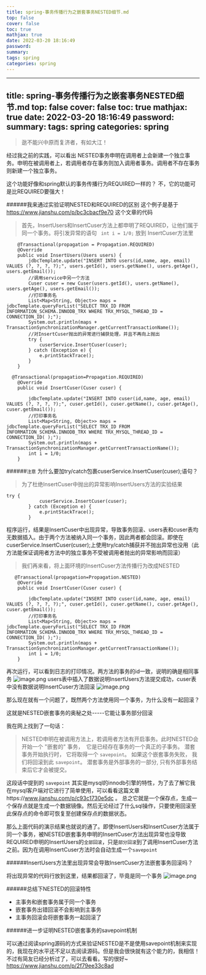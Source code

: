 ```yaml
---
title: spring-事务传播行为之嵌套事务NESTED细节.md
top: false
cover: false
toc: true
mathjax: true
date: 2022-03-20 18:16:49
password:
summary:
tags: spring
categories: spring
---
```

---
title: spring-事务传播行为之嵌套事务NESTED细节.md
top: false
cover: false
toc: true
mathjax: true
date: 2022-03-20 18:16:49
password:
summary:
tags: spring
categories: spring
---
> 逖不能兴中原而复济者，有如大江！

经过我之前的实践，可以看出 NESTED事务申明在调用者上会新建一个独立事务。申明在被调用者上，若调用者存在事务则加入调用者事务。调用者不存在事务则新建一个独立事务。

这个功能好像和spring默认的事务传播行为REQUIRED一样的？
不，它的功能可是比REQUIRED要强大！


######我来通过实验证明NESTED和REQUIRED的区别
这个例子是基于 https://www.jianshu.com/p/bc3cbacf9e70 这个文章的代码

>首先，InsertUsers和InsertCuser方法上都申明了REQUIRED，让他们属于同一个事务。将引发异常的语句 ` int i = 1/0;` 放到 InsertCuser方法里
~~~
    @Transactional(propagation = Propagation.REQUIRED)
    @Override
    public void InsertUsers(Users users) {
        jdbcTemplate.update("INSERT INTO users(id,name, age, email) VALUES (?, ?, ?, ?);", users.getId(), users.getName(), users.getAge(), users.getEmail());
        //调用service中另一个方法
        Cuser cuser = new Cuser(users.getId(), users.getName(), users.getAge(), users.getEmail());
        //打印事务名
        List<Map<String, Object>> maps = jdbcTemplate.queryForList("SELECT TRX_ID FROM INFORMATION_SCHEMA.INNODB_TRX WHERE TRX_MYSQL_THREAD_ID = CONNECTION_ID( );");
        System.out.println(maps + TransactionSynchronizationManager.getCurrentTransactionName());
        //对InsertCuser抛出的异常进行捕获处理，并且不再向上抛出
        try {
            cuserService.InsertCuser(cuser);
        } catch (Exception e) {
            e.printStackTrace();
        }
    }
~~~

~~~
  @Transactional(propagation=Propagation.REQUIRED)
    @Override
    public void InsertCuser(Cuser cuser) {

        jdbcTemplate.update("INSERT INTO cuser(id,name, age, email) VALUES (?, ?, ?, ?);", cuser.getId(), cuser.getName(), cuser.getAge(), cuser.getEmail());
        //打印事务名
        List<Map<String, Object>> maps = jdbcTemplate.queryForList("SELECT TRX_ID FROM INFORMATION_SCHEMA.INNODB_TRX WHERE TRX_MYSQL_THREAD_ID = CONNECTION_ID( );");
        System.out.println(maps + TransactionSynchronizationManager.getCurrentTransactionName());
        int i = 1/0;
    }
~~~

######`注意` 为什么要加try/catch包裹cuserService.InsertCuser(cuser);语句？
> 为了杜绝InsertCuser中抛出的异常影响InsertUsers方法的实验结果
~~~
try {
            cuserService.InsertCuser(cuser);
        } catch (Exception e) {
            e.printStackTrace();
        }
~~~



程序运行，结果是InsertCuser中出现异常，导致事务回滚、users表和cuser表均无数据插入。由于两个方法被纳入同一个事务，因此两者都会回滚。即使在cuserService.InsertCuser(cuser);上使用try/catch捕获并不抛出异常也没用（此方法能保证调用者方法中的独立事务不受被调用者抛出的异常影响而回滚）


>我们再来看，将上面环境的InsertCuser方法传播行为改成NESTED

~~~
   @Transactional(propagation=Propagation.NESTED)
    @Override
    public void InsertCuser(Cuser cuser) {

        jdbcTemplate.update("INSERT INTO cuser(id,name, age, email) VALUES (?, ?, ?, ?);", cuser.getId(), cuser.getName(), cuser.getAge(), cuser.getEmail());
        //打印事务名
        List<Map<String, Object>> maps = jdbcTemplate.queryForList("SELECT TRX_ID FROM INFORMATION_SCHEMA.INNODB_TRX WHERE TRX_MYSQL_THREAD_ID = CONNECTION_ID( );");
        System.out.println(maps + TransactionSynchronizationManager.getCurrentTransactionName());
        int i = 1/0;
    }
~~~
再次运行，可以看到日志的打印情况。两方法的事务的id一致，说明的确是相同事务
![image.png](https://upload-images.jianshu.io/upload_images/13965490-f551ed258ff816bf.png?imageMogr2/auto-orient/strip%7CimageView2/2/w/1240)
users表中插入了数据说明InsertUsers方法提交成功，cuser表中没有数据说明InsertCuser方法回滚
![image.png](https://upload-images.jianshu.io/upload_images/13965490-49efcc641feb9525.png?imageMogr2/auto-orient/strip%7CimageView2/2/w/1240)

那么现在就有一个问题了，既然两个方法使用同一个事务，为什么没有一起回滚？

这就是NESTED嵌套事务的奥秘之处-----它能让事务部分回滚

我在网上找到了一句话：
> NESTED申明在被调用方法上，若调用者方法有开启事务。此时NESTED会开始一个 "嵌套的" 事务，  它是已经存在事务的一个真正的子事务。 潜套事务开始执行时， 它将取得一个 `savepoint`。 如果这个嵌套事务失败， 我们将回滚到此 `savepoint`。 潜套事务是外部事务的一部分, 只有外部事务结束后它才会被提交。

这段话中提到的 `savepoint` 其实是mysql的innodb引擎的特性，为了去了解它我在mysql客户端对它进行了简单使用，可以看看这篇文章https://www.jianshu.com/p/c93c1730e5dc 。 总之它就是一个保存点，生成一个保存点就是生成一个数据镜像。然后无论经过了什么sql操作，只要使用回滚至此保存点的命令即可恢复至创建保存点的数据状态。

那么上面代码的演示结果也就说的通了。即使InsertUsers和InsertCuser方法属于同一个事务，被NESTED嵌套事务申明的InsertCuser方法出现异常也没导致REQUIRED申明的InsertUsers的`全部回滚`，只是`部分回滚`到了调用InsertCuser方法之前。因为在调用InsertCuser方法时会自动生成一个`savepoint`


######InsertUsers方法里出现异常会导致InsertCuser方法嵌套事务回滚吗？

将出现异常的代码行放到这里，结果都回滚了，毕竟是同一个事务
![image.png](https://upload-images.jianshu.io/upload_images/13965490-52df2c4dec9d3f00.png?imageMogr2/auto-orient/strip%7CimageView2/2/w/1240)


######总结下NESTED的回滚特性
- 主事务和嵌套事务属于同一个事务
- 嵌套事务出错回滚不会影响到主事务
- 主事务回滚会将嵌套事务一起回滚了

######进一步证明NESTED嵌套事务的savepoint机制

可以通过阅读spring源码的方式来验证NESTED是不是使用savepoint机制来实现的，我现在的水平还不足以去阅读源码。但是我会很快就有这个能力的，我相信！ 不过有简友已经分析过了，可以去看看。写的很好~
https://www.jianshu.com/p/2f79ee33c8ad




